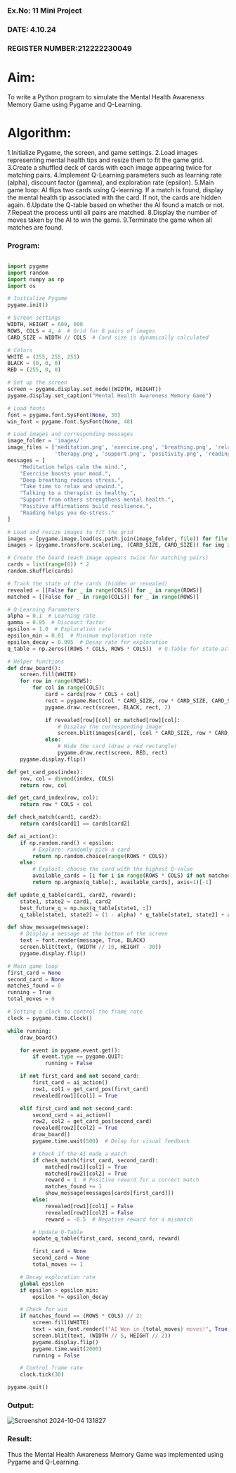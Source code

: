 ### Ex.No: 11 Mini Project
### DATE: 4.10.24
### REGISTER NUMBER:212222230049
# Aim:
To write a Python program to simulate the Mental Health Awareness Memory Game using Pygame and Q-Learning.
# Algorithm:
1.Initialize Pygame, the screen, and game settings.
2.Load images representing mental health tips and resize them to fit the game grid.
3.Create a shuffled deck of cards with each image appearing twice for matching pairs.
4.Implement Q-Learning parameters such as learning rate (alpha), discount factor (gamma), and exploration rate (epsilon).
5.Main game loop:
   AI flips two cards using Q-learning.
   If a match is found, display the mental health tip associated with the card.
   If not, the cards are hidden again.
6.Update the Q-table based on whether the AI found a match or not.
7.Repeat the process until all pairs are matched.
8.Display the number of moves taken by the AI to win the game.
9.Terminate the game when all matches are found.

### Program:

```py

import pygame
import random
import numpy as np
import os

# Initialize Pygame
pygame.init()

# Screen settings
WIDTH, HEIGHT = 600, 600
ROWS, COLS = 4, 4  # Grid for 8 pairs of images
CARD_SIZE = WIDTH // COLS  # Card size is dynamically calculated

# Colors
WHITE = (255, 255, 255)
BLACK = (0, 0, 0)
RED = (255, 0, 0)

# Set up the screen
screen = pygame.display.set_mode((WIDTH, HEIGHT))
pygame.display.set_caption("Mental Health Awareness Memory Game")

# Load fonts
font = pygame.font.SysFont(None, 30)
win_font = pygame.font.SysFont(None, 48)

# Load images and corresponding messages
image_folder = 'images/'
image_files = ['meditation.png', 'exercise.png', 'breathing.png', 'relaxation.png', 
               'therapy.png', 'support.png', 'positivity.png', 'reading.png']
messages = [
    "Meditation helps calm the mind.",
    "Exercise boosts your mood.",
    "Deep breathing reduces stress.",
    "Take time to relax and unwind.",
    "Talking to a therapist is healthy.",
    "Support from others strengthens mental health.",
    "Positive affirmations build resilience.",
    "Reading helps you de-stress."
]

# Load and resize images to fit the grid
images = [pygame.image.load(os.path.join(image_folder, file)) for file in image_files]
images = [pygame.transform.scale(img, (CARD_SIZE, CARD_SIZE)) for img in images]  # Resize each image

# Create the board (each image appears twice for matching pairs)
cards = list(range(8)) * 2
random.shuffle(cards)

# Track the state of the cards (hidden or revealed)
revealed = [[False for _ in range(COLS)] for _ in range(ROWS)]
matched = [[False for _ in range(COLS)] for _ in range(ROWS)]

# Q-Learning Parameters
alpha = 0.1  # Learning rate
gamma = 0.95  # Discount factor
epsilon = 1.0  # Exploration rate
epsilon_min = 0.01  # Minimum exploration rate
epsilon_decay = 0.995  # Decay rate for exploration
q_table = np.zeros((ROWS * COLS, ROWS * COLS))  # Q-Table for state-action pairs

# Helper functions
def draw_board():
    screen.fill(WHITE)
    for row in range(ROWS):
        for col in range(COLS):
            card = cards[row * COLS + col]
            rect = pygame.Rect(col * CARD_SIZE, row * CARD_SIZE, CARD_SIZE, CARD_SIZE)
            pygame.draw.rect(screen, BLACK, rect, 2)

            if revealed[row][col] or matched[row][col]:
                # Display the corresponding image
                screen.blit(images[card], (col * CARD_SIZE, row * CARD_SIZE))
            else:
                # Hide the card (draw a red rectangle)
                pygame.draw.rect(screen, RED, rect)
    pygame.display.flip()

def get_card_pos(index):
    row, col = divmod(index, COLS)
    return row, col

def get_card_index(row, col):
    return row * COLS + col

def check_match(card1, card2):
    return cards[card1] == cards[card2]

def ai_action():
    if np.random.rand() < epsilon:
        # Explore: randomly pick a card
        return np.random.choice(range(ROWS * COLS))
    else:
        # Exploit: choose the card with the highest Q-value
        available_cards = [i for i in range(ROWS * COLS) if not matched[i // COLS][i % COLS] and not revealed[i // COLS][i % COLS]]
        return np.argmax(q_table[:, available_cards], axis=1)[-1]

def update_q_table(card1, card2, reward):
    state1, state2 = card1, card2
    best_future_q = np.max(q_table[state1, :])
    q_table[state1, state2] = (1 - alpha) * q_table[state1, state2] + alpha * (reward + gamma * best_future_q)

def show_message(message):
    # Display a message at the bottom of the screen
    text = font.render(message, True, BLACK)
    screen.blit(text, (WIDTH // 10, HEIGHT - 30))
    pygame.display.flip()

# Main game loop
first_card = None
second_card = None
matches_found = 0
running = True
total_moves = 0

# Setting a clock to control the frame rate
clock = pygame.time.Clock()

while running:
    draw_board()

    for event in pygame.event.get():
        if event.type == pygame.QUIT:
            running = False

    if not first_card and not second_card:
        first_card = ai_action()
        row1, col1 = get_card_pos(first_card)
        revealed[row1][col1] = True

    elif first_card and not second_card:
        second_card = ai_action()
        row2, col2 = get_card_pos(second_card)
        revealed[row2][col2] = True
        draw_board()
        pygame.time.wait(500)  # Delay for visual feedback

        # Check if the AI made a match
        if check_match(first_card, second_card):
            matched[row1][col1] = True
            matched[row2][col2] = True
            reward = 1  # Positive reward for a correct match
            matches_found += 1
            show_message(messages[cards[first_card]])
        else:
            revealed[row1][col1] = False
            revealed[row2][col2] = False
            reward = -0.5  # Negative reward for a mismatch

        # Update Q-Table
        update_q_table(first_card, second_card, reward)

        first_card = None
        second_card = None
        total_moves += 1

    # Decay exploration rate
    global epsilon
    if epsilon > epsilon_min:
        epsilon *= epsilon_decay

    # Check for win
    if matches_found == (ROWS * COLS) // 2:
        screen.fill(WHITE)
        text = win_font.render(f"AI Won in {total_moves} moves!", True, BLACK)
        screen.blit(text, (WIDTH // 5, HEIGHT // 2))
        pygame.display.flip()
        pygame.time.wait(2000)
        running = False

    # Control frame rate
    clock.tick(30)

pygame.quit()
```

### Output:

![Screenshot 2024-10-04 131827](https://github.com/user-attachments/assets/299b367d-62c8-4165-81de-bcb63d2bf76a)

### Result:
Thus the Mental Health Awareness Memory Game was implemented using Pygame and Q-Learning.


